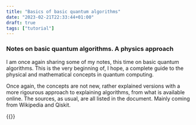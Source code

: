 ```yaml
---
title: "Basics of basic quantum algorithms"
date: "2023-02-21T22:33:44+01:00"
draft: true
tags: ["tutorial"]
---
```

### Notes on basic quantum algorithms. A physics approach
I am once again sharing some of my notes, this time on basic 
quantum algorithms. This is the very beginning of, I hope, a complete 
guide to the physical and mathematical concepts in quantum computing.

Once again, the concepts are not new, rather explained versions with a more rigourous 
approach to explaining algorithms, from what is available online. The sources, as usual, 
are all listed in the document. Mainly coming from Wikipedia and Qiskit.

{{<embed-pdf url="learn_qc.pdf" hideLoader="true">}}


